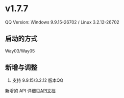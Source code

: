 # v1.7.7

QQ Version: Windows 9.9.15-26702 / Linux 3.2.12-26702

## 启动的方式
Way03/Way05

## 新增与调整
1. 支持 9.9.15/3.2.12 版本QQ

新增的 API 详细见[API文档](https://napneko.github.io/zh-CN/develop/extends_api)
